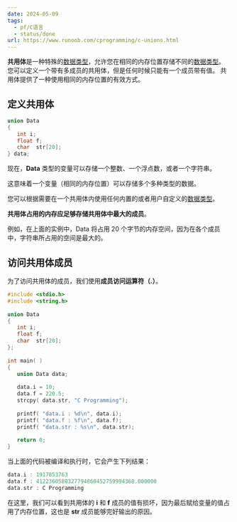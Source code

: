 ```yaml
---
date: 2024-05-09
tags:
  - pf/C语言
  - status/done
url: https://www.runoob.com/cprogramming/c-unions.html
---
```

**共用体**是一种特殊的[数据类型](数据类型.md)，允许您在相同的内存位置存储不同的[数据类型](数据类型.md)。
您可以定义一个带有多成员的共用体，但是任何时候只能有一个成员带有值。
共用体提供了一种使用相同的内存位置的有效方式。

## 定义共用体

```c
union Data
{
   int i;
   float f;
   char  str[20];
} data;
```

现在，**Data** 类型的变量可以存储一个整数、一个浮点数，或者一个字符串。

这意味着一个变量（相同的内存位置）可以存储多个多种类型的数据。

您可以根据需要在一个共用体内使用任何内置的或者用户自定义的[数据类型](数据类型.md)。

**共用体占用的内存应足够存储共用体中最大的成员**。

例如，在上面的实例中，Data 将占用 20 个字节的内存空间，因为在各个成员中，字符串所占用的空间是最大的。

## 访问共用体成员

为了访问共用体的成员，我们使用**成员访问运算符（.）**。

```c
#include <stdio.h>
#include <string.h>
 
union Data
{
   int i;
   float f;
   char  str[20];
};
 
int main( )
{
   union Data data;        
 
   data.i = 10;
   data.f = 220.5;
   strcpy( data.str, "C Programming");
 
   printf( "data.i : %d\n", data.i);
   printf( "data.f : %f\n", data.f);
   printf( "data.str : %s\n", data.str);
 
   return 0;
}
```

当上面的代码被编译和执行时，它会产生下列结果：

```c
data.i : 1917853763
data.f : 4122360580327794860452759994368.000000
data.str : C Programming
```

在这里，我们可以看到共用体的 **i** 和 **f** 成员的值有损坏，因为最后赋给变量的值占用了内存位置，这也是 **str** 成员能够完好输出的原因。
